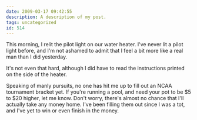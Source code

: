 ```yaml
---
date: 2009-03-17 09:42:55
description: A description of my post.
tags: uncategorized
id: 514
---
```

This morning, I relit the pilot light on our water heater.  I've never lit a pilot light before, and I'm not ashamed to admit that I feel a bit more like a real man than I did yesterday.

It's not even that hard, although I did have to read the instructions printed on the side of the heater.
<!--more-->
Speaking of manly pursuits, no one has hit me up to fill out an NCAA tournament bracket yet.  If you're running a pool, and need your pot to be $5 to $20 higher, let me know.  Don't worry, there's almost no chance that I'll actually take any money home.  I've been filling them out since I was a tot, and I've yet to win or even finish in the money.

